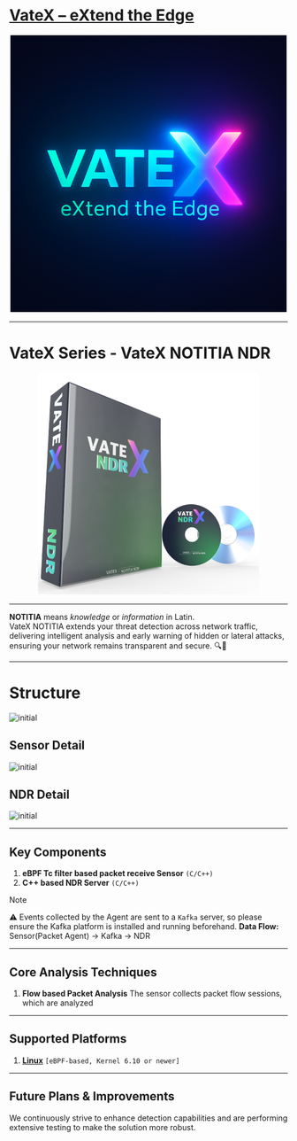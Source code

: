# [VateX – eXtend the Edge](https://github.com/lastime1650/VateX)

<div align="center">
  <img
    src="https://github.com/lastime1650/VateX/blob/main/images/VATEX.png"
    alt="VATEX LOGO"
    width="500"
  />
</div>

---

# VateX Series - VateX NOTITIA NDR

<div align="center">
  <img
    src="https://github.com/lastime1650/VateX/blob/mainv2/images/VATEX_NDR_RENDERED.png"
    alt="VATEX NDR"
    width="400"
  />
</div>

---

**NOTITIA** means *knowledge* or *information* in Latin.  
VateX NOTITIA extends your threat detection across network traffic, delivering intelligent analysis and early warning of hidden or lateral attacks, ensuring your network remains transparent and secure. 🔍📡

---

# Structure

![initial]("https://github.com/lastime1650/VATEX_NOTITIA_NDR/blob/main/VATEX_NOTITIA_NDR_SIMPLE.png")

## Sensor Detail

![initial]("https://github.com/lastime1650/VATEX_NOTITIA_NDR/blob/main/VATEX_NOTITIA_NDR_SIMPLE.png")

## NDR Detail

![initial]("https://github.com/lastime1650/VATEX_NOTITIA_NDR/blob/main/How_NDR_works.png")

---

## Key Components

1. **eBPF Tc filter based packet receive Sensor** `(C/C++)`
2. **C++ based NDR Server** `(C/C++)`

> [!Note]
> ⚠️ Events collected by the Agent are sent to a `Kafka` server, so please ensure the Kafka platform is installed and running beforehand.
> **Data Flow:** Sensor(Packet Agent) → Kafka → NDR

---

## Core Analysis Techniques

1. **Flow based Packet Analysis**
   The sensor collects packet flow sessions, which are analyzed

---

## Supported Platforms

1. [**Linux**](https://github.com/lastime1650/VATEX_EVIDENTIA_EDR/tree/Linux) `[eBPF-based, Kernel 6.10 or newer]`

---

## Future Plans & Improvements

We continuously strive to enhance detection capabilities and are performing extensive testing to make the solution more robust.

